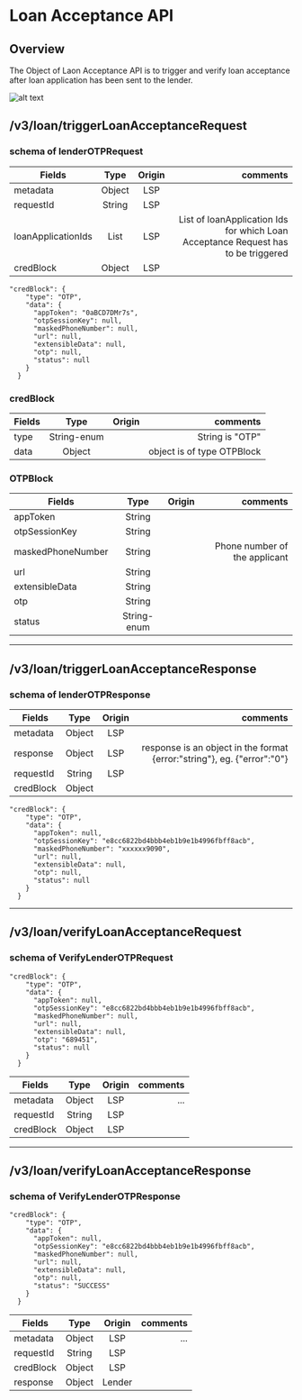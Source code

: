 # Loan Acceptance API

## Overview
The Object of Laon Acceptance API is to trigger and verify loan acceptance after loan application has been sent to the lender.

![alt text](https://github.com/iSPIRT/OCEN/blob/master/Sequence-Diagram/LoanAcceptanceAPIs.PNG "Loan Acceptance")

## /v3/loan/triggerLoanAcceptanceRequest

### schema of lenderOTPRequest

|Fields            |Type |Origin|comments|
|----------------  |:---:|:----:|-------:|
|metadata          |Object|LSP||
|requestId         |String|LSP||
|loanApplicationIds|List|LSP|List of loanApplication Ids for which Loan Acceptance Request has to be triggered|
|credBlock         |Object|LSP||

```
"credBlock": {
    "type": "OTP",
    "data": {
      "appToken": "0aBCD7DMr7s",
      "otpSessionKey": null,
      "maskedPhoneNumber": null,
      "url": null,
      "extensibleData": null,
      "otp": null,
      "status": null
    }
  }
```
### credBlock
|Fields            |Type |Origin|comments|
|----------------  |:---:|:----:|-------:|
|type              |String-enum||String is "OTP"|
|data              |Object||object is of type OTPBlock|

### OTPBlock
|Fields            |Type |Origin|comments|
|----------------  |:---:|:----:|-------:|
|appToken          |String|||
|otpSessionKey     |String|||
|maskedPhoneNumber |String||Phone number of the applicant|
|url               |String|||
|extensibleData    |String|||
|otp               |String|||
|status            |String-enum|||


---
## /v3/loan/triggerLoanAcceptanceResponse

### schema of lenderOTPResponse

|Fields            |Type |Origin|comments|
|----------------  |:---:|:----:|-------:|
|metadata          |Object|LSP||
|response          |Object|LSP|response is an object in the format {error:"string"}, eg. {"error":"0"}|
|requestId         |String|LSP||
|credBlock         |Object|||


```
"credBlock": {
    "type": "OTP",
    "data": {
      "appToken": null,
      "otpSessionKey": "e8cc6822bd4bbb4eb1b9e1b4996fbff8acb",
      "maskedPhoneNumber": "xxxxxx9090",
      "url": null,
      "extensibleData": null,
      "otp": null,
      "status": null
    }
  }
```

---
## /v3/loan/verifyLoanAcceptanceRequest

### schema of VerifyLenderOTPRequest

```
"credBlock": {
    "type": "OTP",
    "data": {
      "appToken": null,
      "otpSessionKey": "e8cc6822bd4bbb4eb1b9e1b4996fbff8acb",
      "maskedPhoneNumber": null,
      "url": null,
      "extensibleData": null,
      "otp": "689451",
      "status": null
    }
  }
```
|Fields          |Type |Origin|comments|
|----------------|:---:|:----:|-------:|
|metadata        |Object|LSP|...|
|requestId       |String|LSP||
|credBlock       |Object|LSP||



---
## /v3/loan/verifyLoanAcceptanceResponse

### schema of VerifyLenderOTPResponse

```
"credBlock": {
    "type": "OTP",
    "data": {
      "appToken": null,
      "otpSessionKey": "e8cc6822bd4bbb4eb1b9e1b4996fbff8acb",
      "maskedPhoneNumber": null,
      "url": null,
      "extensibleData": null,
      "otp": null,
      "status": "SUCCESS"
    }
  }
```

|Fields          |Type |Origin|comments|
|----------------|:---:|:----:|-------:|
|metadata        |Object|LSP|...|
|requestId       |String|LSP||
|credBlock       |Object|LSP||
|response        |Object|Lender||